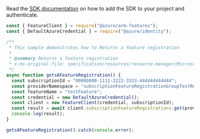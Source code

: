 Read the [SDK documentation](https://github.com/Azure/azure-sdk-for-js/blob/%40azure%2Farm-features_3.0.1/sdk/features/arm-features/README.md) on how to add the SDK to your project and authenticate.

```javascript
const { FeatureClient } = require("@azure/arm-features");
const { DefaultAzureCredential } = require("@azure/identity");

/**
 * This sample demonstrates how to Returns a feature registration
 *
 * @summary Returns a feature registration
 * x-ms-original-file: specification/resources/resource-manager/Microsoft.Features/stable/2021-07-01/examples/FeatureRegistration/SubscriptionFeatureRegistrationGET.json
 */
async function getsAFeatureRegistration() {
  const subscriptionId = "00000000-1111-2222-3333-444444444444";
  const providerNamespace = "subscriptionFeatureRegistrationGroupTestRG";
  const featureName = "testFeature";
  const credential = new DefaultAzureCredential();
  const client = new FeatureClient(credential, subscriptionId);
  const result = await client.subscriptionFeatureRegistrations.get(providerNamespace, featureName);
  console.log(result);
}

getsAFeatureRegistration().catch(console.error);
```
